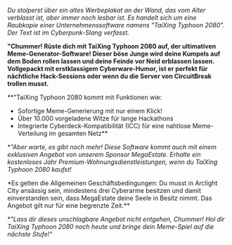 _Du stolperst über ein altes Werbeplakat an der Wand, das vom Alter verblasst ist, aber immer noch lesbar ist. Es handelt sich um eine Raubkopie einer Unternehmenssoftware namens "TaiXing Typhoon 2080". Der Text ist im Cyberpunk-Slang verfasst._

**"Chummer! Rüste dich mit TaiXing Typhoon 2080 auf, der ultimativen Meme-Generator-Software! Dieser böse Junge wird deine Kumpels auf dem Boden rollen lassen und deine Feinde vor Neid erblassen lassen. Vollgepackt mit erstklassigem Cyberware-Humor, ist er perfekt für nächtliche Hack-Sessions oder wenn du die Server von CircuitBreak trollen musst.**

\*\*"TaiXing Typhoon 2080 kommt mit Funktionen wie:

- Sofortige Meme-Generierung mit nur einem Klick!
- Über 10.000 vorgeladene Witze für lange Hackathons
- Integrierte Cyberdeck-Kompatibilität (ICC) für eine nahtlose Meme-Verteilung im gesamten Netz\*\*

\*_"Aber warte, es gibt noch mehr! Diese Software kommt auch mit einem exklusiven Angebot von unserem Sponsor MegaEstate. Erhalte ein kostenloses Jahr Premium-Wohnungsdienstleistungen, wenn du TaiXing Typhoon 2080 kaufst!_

\*Es gelten die Allgemeinen Geschäftsbedingungen: Du musst in Arclight City ansässig sein, mindestens drei Cyberarme besitzen und damit einverstanden sein, dass MegaEstate deine Seele in Besitz nimmt. Das Angebot gilt nur für eine begrenzte Zeit.\*\*

\*_"Lass dir dieses unschlagbare Angebot nicht entgehen, Chummer! Hol dir TaiXing Typhoon 2080 noch heute und bringe dein Meme-Spiel auf die nächste Stufe!"_
